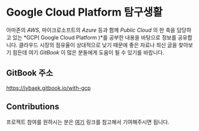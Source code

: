 # Google Cloud Platform 탐구생활
아마존의 *AWS*, 마이크로소프트의 *Azure* 등과 함께 *Public Cloud* 의 한 축을 담당하고 있는 
*GCP( Google Cloud Platform )*를 공부한 내용을 바탕으로 정보를 공유합니다. 클라우드 시장의 점유율이 상대적으로 낮기 때문에
좋은 자료나 최신 글을 찾아보기 힘든데 여기 *GitBook* 이 많은 분들에게 도움이 될 수 있기를 바랍니다.

## GitBook 주소
https://jybaek.gitbook.io/with-gcp

## Contributions
프로젝트 참여를 원하시는 분은 [여기][1] 링크를 참고해서 기여해주시면 됩니다.

[1]: https://github.com/jybaek/with-gcp/blob/master/CONTRIBUTING.md
